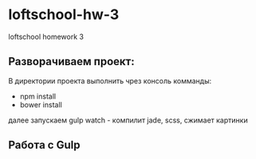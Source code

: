 # loftschool-hw-3
loftschool homework 3

## Разворачиваем проект:
В директории проекта выполнить чрез консоль комманды:
- npm install 
- bower install

далее запускаем gulp watch - компилит jade, scss, сжимает картинки

## Работа с Gulp